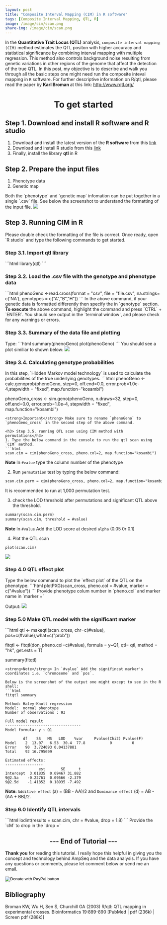 ```yaml
---
layout: post
title: "Composite Interval Mapping (CIM) in R software"
tags: [Composite Interval Mapping, QTL, R]
image: /image/cim/scan.png
share-img: /image/cim/scan.png
---
```


In the __Quantitative Trait Locus (QTL)__ analysis, `composite interval mapping (CIM)` method  estimates the QTL positon with higher accuracy and statistical significance by combining interval mapping with multiple regression. This method also controls background noise resulting from genetic variations in other regions of the genome that affect the detection of the true QTL. In this post, my objective is to describe and walk you through all the basic steps one might need run the composite inteval mapping in `R` software. For further descriptive information on R/qtl, please read the paper by <strong> Karl Broman </strong> at this link: http://www.rqtl.org/

<center> <h1> To get started</h1> </center>

<h2> Step 1. Download and install R software and R studio </h2>

<ol>
  <li> Download and install the latest version of the <strong> R software </strong> from this
    <a href="https://cran.r-project.org/mirrors.html"> link </a> </li>
  <li> Download and install R studio from this <a href="https://www.rstudio.com/products/rstudio/download">link</a></li>
  <li> Finally, install the library <strong> qtl </strong> in R </li>
</ol>

<h2> Step 2. Prepare the input files </h2>

<ol>
  <li> Phenotype data </li>
  <li> Genetic map</li>
</ol>
Both the `phenotype` and `genetic map` infomation can be put together in a single `.csv` file. 
See below the screenshot to understand the formatting of the input file.
<img src="/image/cim/file.png">

<h2> Step 3. Running CIM in R </h2>
Please double check the formatting of the file is correct. Once ready, open `R studio` and type the following commands to get started. 

<h3> Step 3.1. Import <strong>qtl</strong> library </h3>
```html
library(qtl)
```

<h3> Step 3.2. Load the .csv file with the genotype and phenotype data </h3>
```html
phenoGeno <-read.cross(format = "csv", file = "file.csv",  
                 na.strings= c('NA'), genotypes = c("A","B","H"))
```
In the above command, if your genetic data is formatted differently then specify the in `genotype` section. <strong> To execute </strong> the above command, highlight the command and press `CTRL` + `ENTER`. You should see output in the `terminal window`, and please check for any warnings or errors. 

<h3> Step 3.3. Summary of the data file and plotting </h3>
Type:
```html
summary(phenoGeno)
plot(phenoGeno)
```
You should see a plot similiar to shown below:
<img src="/image/cim/summaryplot.png">

<h3> Step 3.4. Calculating genotype probabilities </h3>
In this step, `Hidden Markov model technology` is used to calculate the probabilities of the true underlying genotypes. 
```html
phenoGeno <- calc.genoprob(phenoGeno, step=0, off.end=0.0, error.prob=1.0e-4,stepwidth = "fixed", map.function="kosambi")

phenoGeno_cross <- sim.geno(phenoGeno,  n.draws=32, step=0, off.end=0.0, error.prob=1.0e-4, stepwidth = "fixed", map.function="kosambi")
```
<strong>Important</strong> Make sure to rename `phenoGeno` to `phenoGeno_cross` in the second step of the above command.

<h3> Step 3.5. running QTL scan using CIM method with permutations</h3>
1. Type the below command in the console to run the qtl scan using `CIM` method.
```html
scan.cim = cim(phenoGeno_cross, pheno.col=2, map.function="kosambi")
```
<strong>Note</strong> In `#value` type the column number of the phenotype

2. Run `permutation` test by typing the below command:
```html
scan.cim.perm = cim(phenoGeno_cross, pheno.col=2, map.function="kosambi", n.perm=1000)
```
It is recommended to run at 1,000 permutation test.

3. check the LOD threshold after permutations and significant QTL above the threshold.
```html
summary(scan.cim.perm)
summary(scan.cim, threshold = #value)
```
<strong>Note</strong> In `#value` Add the LOD score at desired `alpha` (0.05 0r 0.1) 

4. Plot the QTL scan
```html
plot(scan.cim)
```
<img src="/image/cim/scan2.png" >

<h3> Step 4.0 QTL effect plot</h3>
Type the below command to plot the `effect plot` of the QTL on the phenotype.
```html
plotPXG(scan_cross, pheno.col = #value, marker = c("#value"))
```
Provide phenotype colum number in `pheno.col` and marker name in `marker =`

Output:
<img src="/image/cim/effect.png">

<h3> Step 5.0 Make QTL model with the significant marker</h3>
```html
qtl <- makeqtl(scan_cross, chr=c(#value), pos=c(#value),what=c("prob")) 
       
fitqtl <- fitqtl(don, pheno.col=c(#value), formula = y~Q1, qtl= qtl, method = "hk", get.ests = T)

summary(fitqtl)
```
<strong>Note</strong> In `#value` Add the signifincat marker's coordinates i.e. `chromosome` and `pos`.

Below is the screenshot of the output one might except to see in the R shell:
```html
fitqtl summary

Method: Haley-Knott regression 
Model:  normal phenotype
Number of observations : 93 

Full model result
----------------------------------  
Model formula: y ~ Q1 

      	df    SS   MS   LOD    %var 	Pvalue(Chi2) Pvalue(F)
Model 	 2  13.07	6.53  30.4  77.8           0         0
Error	 90  3.724093 0.04137881                                        
Total	 92 16.795699 

Estimated effects:
-----------------
               est       SE      t
Intercept  3.01835  0.09467 31.882
9@2.5a    -0.22761  0.09566 -2.379
9@2.5d    -1.41852  0.18935 -7.492

```
<strong>Note: </strong>`Additive effect` (a) = (BB - AA)/2 and `Dominance effect` (d) = AB - (AA + BB)/2.

<h3> Step 6.0 Identify QTL intervals</h3>
```html
lodint(results = scan.cim, chr = #value, drop = 1.8)
```
Provide the `cM` to drop in the `drop =`

<center><h2> --- End of Tutorial --- </h2> </center> 

__Thank you__ for reading this tutorial. I really hope this helpful in giving you the concept and technology behind AmpSeq and the data analysis. If you have any questions or comments, please let comment below or send me an email.
<form action="https://www.paypal.com/cgi-bin/webscr" method="post" target="_top">
<input type="hidden" name="cmd" value="_donations" />
<input type="hidden" name="business" value="8ZF7YRTZ42EKU" />
<input type="hidden" name="item_name" value="To support education for all." />
<input type="hidden" name="currency_code" value="USD" />
<input type="image" src="https://www.paypalobjects.com/en_US/i/btn/btn_donateCC_LG.gif" border="0" name="submit" title="PayPal - The safer, easier way to pay online!" alt="Donate with PayPal button" />
<img alt="" border="0" src="https://www.paypal.com/en_US/i/scr/pixel.gif" width="1" height="1" />
</form>


##  Bibliography
Broman KW, Wu H, Sen Ś, Churchill GA (2003) R/qtl: QTL mapping in experimental crosses. Bioinformatics 19:889-890 
[PubMed | pdf (236k) | Screen pdf (288k)]

<!-- Global site tag (gtag.js) - Google Analytics -->
<script async src="https://www.googletagmanager.com/gtag/js?id=UA-123359651-1"></script>
<script>
  window.dataLayer = window.dataLayer || [];
  function gtag(){dataLayer.push(arguments);}
  gtag('js', new Date());
  gtag('config', 'UA-123359651-1');
</script>

<script async src="//pagead2.googlesyndication.com/pagead/js/adsbygoogle.js"></script>
<script>
  (adsbygoogle = window.adsbygoogle || []).push({
    google_ad_client: "ca-pub-5126027065024936",
    enable_page_level_ads: true
  });
</script>
